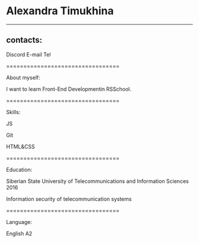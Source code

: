 # Alexandra Timukhina
---------------------------------
## contacts:
Discord
E-mail
Tel

=================================

About myself:

I want to learn Front-End Developmentin RSSchool.

=================================

Skills:

JS

Git

HTML&CSS

=================================

Education:

Siberian State University of Telecommunications and Information Sciences 2016 

Information security of telecommunication systems

=================================

Language:

English A2